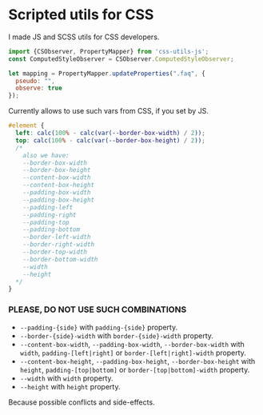 # Scripted utils for CSS

I made JS and SCSS utils for CSS developers. 

```js
import {CSObserver, PropertyMapper} from 'css-utils-js';
const ComputedStyleObserver = CSObserver.ComputedStyleObserver;

let mapping = PropertyMapper.updateProperties(".faq", {
  pseudo: "",
  observe: true
});
```

Currently allows to use such vars from CSS, if you set by JS.

```css
#element {
  left: calc(100% - calc(var(--border-box-width) / 2));
  top: calc(100% - calc(var(--border-box-height) / 2));
  /*
    also we have: 
    --border-box-width
    --border-box-height
    --content-box-width
    --content-box-height
    --padding-box-width
    --padding-box-height
    --padding-left
    --padding-right
    --padding-top
    --padding-bottom
    --border-left-width
    --border-right-width
    --border-top-width
    --border-bottom-width
    --width
    --height
  */
}
```

### **PLEASE, DO NOT USE SUCH COMBINATIONS**

- `--padding-{side}` with `padding-{side}` property.
- `--border-{side}-width` with `border-{side}-width` property.
- `--content-box-width`, `--padding-box-width`, `--border-box-width` with `width`, `padding-[left|right]` or `border-[left|right]-width` property.
- `--content-box-height`, `--padding-box-height`, `--border-box-height` with `height`, `padding-[top|bottom]` or `border-[top|bottom]-width` property.
- `--width` with `width` property.
- `--height` with `height` property.

Because possible conflicts and side-effects. 
